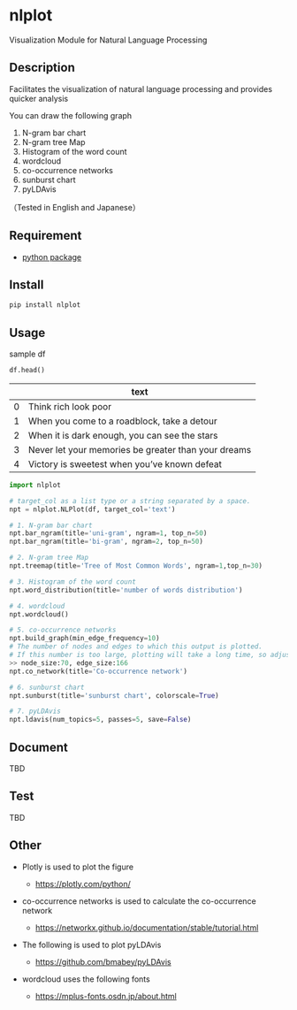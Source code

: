 # nlplot
Visualization Module for Natural Language Processing

## Description
Facilitates the visualization of natural language processing and provides quicker analysis

You can draw the following graph

1. N-gram bar chart
2. N-gram tree Map
3. Histogram of the word count
4. wordcloud
5. co-occurrence networks
6. sunburst chart
7. pyLDAvis

（Tested in English and Japanese）

## Requirement
- [python package](https://github.com/takapy0210/nlplot/blob/master/requirements.txt)

## Install
```sh
pip install nlplot
```

## Usage

sample df

```python
df.head()
```

|    |  text  |
| ---- | ---- |
|  0  |  Think rich look poor |
|  1  |  When you come to a roadblock, take a detour |
|  2  |  When it is dark enough, you can see the stars |
|  3  |  Never let your memories be greater than your dreams  |
|  4  |  Victory is sweetest when you’ve known defeat  |


```python
import nlplot

# target_col as a list type or a string separated by a space.
npt = nlplot.NLPlot(df, target_col='text')

# 1. N-gram bar chart
npt.bar_ngram(title='uni-gram', ngram=1, top_n=50)
npt.bar_ngram(title='bi-gram', ngram=2, top_n=50)

# 2. N-gram tree Map
npt.treemap(title='Tree of Most Common Words', ngram=1,top_n=30)

# 3. Histogram of the word count
npt.word_distribution(title='number of words distribution')

# 4. wordcloud
npt.wordcloud()

# 5. co-occurrence networks
npt.build_graph(min_edge_frequency=10)
# The number of nodes and edges to which this output is plotted.
# If this number is too large, plotting will take a long time, so adjust the [min_edge_frequency] well.
>> node_size:70, edge_size:166
npt.co_network(title='Co-occurrence network')

# 6. sunburst chart
npt.sunburst(title='sunburst chart', colorscale=True)

# 7. pyLDAvis
npt.ldavis(num_topics=5, passes=5, save=False)


```

## Document
TBD

## Test
TBD

## Other

- Plotly is used to plot the figure
    - https://plotly.com/python/

- co-occurrence networks is used to calculate the co-occurrence network
    - https://networkx.github.io/documentation/stable/tutorial.html

- The following is used to plot pyLDAvis
    - https://github.com/bmabey/pyLDAvis

- wordcloud uses the following fonts
    - https://mplus-fonts.osdn.jp/about.html